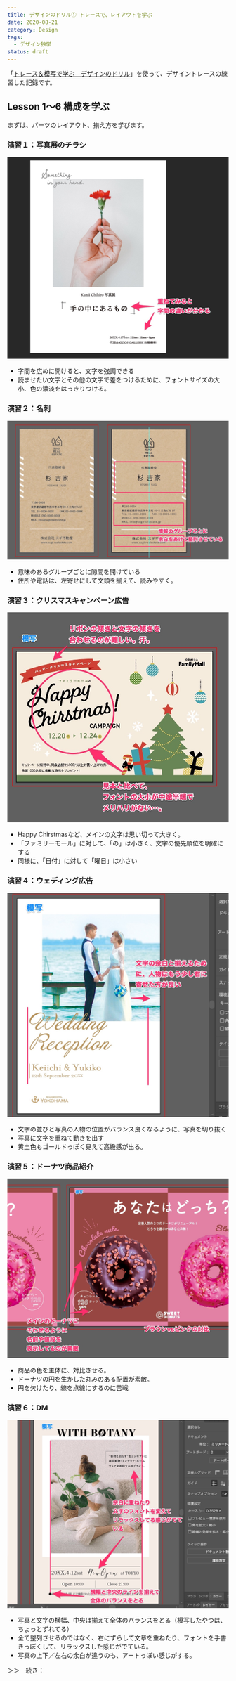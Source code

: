 ```yaml
---
title: デザインのドリル① トレースで、レイアウトを学ぶ
date: 2020-08-21
category: Design
tags:
  - デザイン独学
status: draft
---
```


「<a href="https://amzn.to/34u9ts6" target="_blank" rel="nofollow">トレース＆模写で学ぶ　デザインのドリル</a>」を使って、デザイントレースの練習した記録です。

## Lesson 1〜6 構成を学ぶ

まずは、パーツのレイアウト、揃え方を学びます。

### 演習１：写真展のチラシ
![演習１写真展のチラシ](ss-trace-01.jpg)

* 字間を広めに開けると、文字を強調できる
* 読ませたい文字とその他の文字で差をつけるために、フォントサイズの大小、色の濃淡をはっきりつける。


### 演習２：名刺

![演習２名刺](ss-trace-02.jpg)

* 意味のあるグループごとに隙間を開けている
* 住所や電話は、左寄せにして文頭を揃えて、読みやすく。


### 演習３：クリスマスキャンペーン広告

![演習３クリスマスキャンペーン広告](ss-trace-03.jpg)

* Happy Chirstmasなど、メインの文字は思い切って大きく。
* 「ファミリーモール」に対して、「の」は小さく、文字の優先順位を明確にする
* 同様に、「日付」に対して「曜日」は小さい


### 演習４：ウェディング広告

![演習４ウェディング広告](ss-trace-04.jpg)

* 文字の並びと写真の人物の位置がバランス良くなるように、写真を切り抜く
* 写真に文字を重ねて動きを出す
* 黄土色もゴールドっぽく見えて高級感が出る。


### 演習５：ドーナツ商品紹介

![演習５ドーナツ](ss-trace-05.jpg)

* 商品の色を主体に、対比させる。
* ドーナツの円を生かした丸みのある配置が素敵。
* 円を欠けたり、線を点線にするのに苦戦


### 演習６：DM

![演習６DM](ss-trace-06.jpg)

* 写真と文字の横幅、中央は揃えて全体のバランスをとる（模写したやつは、ちょっとずれてる）
* 全て整列させるのではなく、右にずらして文章を重ねたり、フォントを手書きっぽくして、リラックスした感じがでている。
* 写真の上下／左右の余白が違うのも、アートっぽい感じがする。

＞＞　続き：
